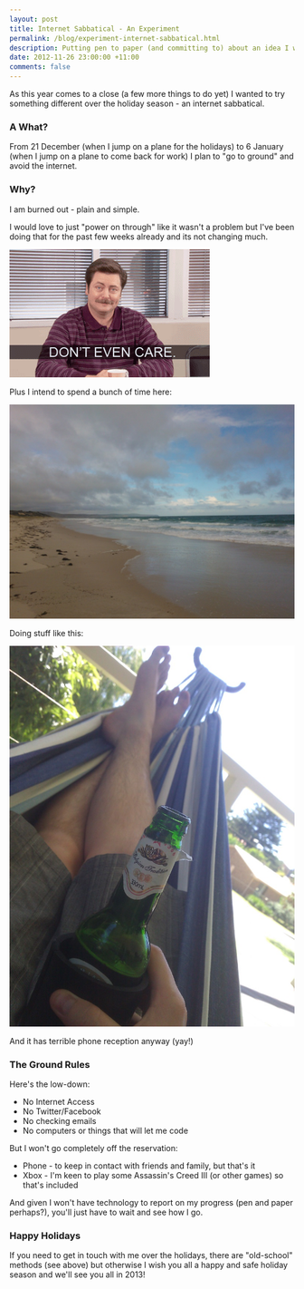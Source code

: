 ```yaml
---
layout: post
title: Internet Sabbatical - An Experiment
permalink: /blog/experiment-internet-sabbatical.html
description: Putting pen to paper (and committing to) about an idea I was discussing with a friend recently.
date: 2012-11-26 23:00:00 +11:00
comments: false
---
```


As this year comes to a close (a few more things to do yet) I wanted to try something different over the holiday season - an internet sabbatical.

### A What?

From 21 December (when I jump on a plane for the holidays) to 6 January (when I jump on a plane to come back for work) I plan to "go to ground" and avoid the internet.

### Why?

I am burned out - plain and simple.


I would love to just "power on through" like it wasn't a problem but I've been doing that for the past few weeks already and its not changing much.


<img src="/img/posts/internet/swanson.gif" />

Plus I intend to spend a bunch of time here:

<img src="/img/posts/internet/beach.jpg" />

Doing stuff like this:

<img src="/img/posts/internet/hammock.jpg" />

And it has terrible phone reception anyway (yay!)

### The Ground Rules

Here's the low-down:

 - No Internet Access
 - No Twitter/Facebook
 - No checking emails
 - No computers or things that will let me code

But I won't go completely off the reservation:

 - Phone - to keep in contact with friends and family, but that's it
 - Xbox - I'm keen to play some Assassin's Creed III (or other games) so that's included

And given I won't have technology to report on my progress (pen and paper perhaps?), you'll just have to wait and see how I go.

### Happy Holidays

If you need to get in touch with me over the holidays, there are "old-school" methods (see above) but otherwise I wish you all a happy and safe holiday season and we'll see you all in 2013!

